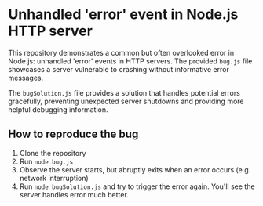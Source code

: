 # Unhandled 'error' event in Node.js HTTP server

This repository demonstrates a common but often overlooked error in Node.js: unhandled 'error' events in HTTP servers.  The provided `bug.js` file showcases a server vulnerable to crashing without informative error messages.

The `bugSolution.js` file provides a solution that handles potential errors gracefully, preventing unexpected server shutdowns and providing more helpful debugging information.

## How to reproduce the bug
1. Clone the repository
2. Run `node bug.js`
3. Observe the server starts, but abruptly exits when an error occurs (e.g. network interruption)
4. Run `node bugSolution.js` and try to trigger the error again. You'll see the server handles error much better.